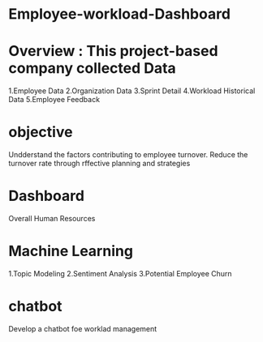 # Employee-workload-Dashboard
# Overview : This project-based company collected Data
1.Employee Data
2.Organization Data
3.Sprint Detail
4.Workload Historical Data
5.Employee Feedback
# objective 
Undderstand the factors contributing to employee turnover.
Reduce the turnover rate through rffective planning and strategies
# Dashboard
Overall Human Resources
# Machine Learning
1.Topic Modeling
2.Sentiment Analysis
3.Potential Employee Churn
# chatbot
Develop a chatbot foe worklad management

